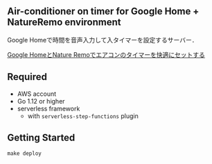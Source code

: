 Air-conditioner on timer for Google Home + NatureRemo environment
--

Google Homeで時間を音声入力して入タイマーを設定するサーバー．

[Google HomeとNature Remoでエアコンのタイマーを快適にセットする](https://raahii.github.io/posts/aircon-timer-with-google-home-and-nature-remo/)

## Required

- AWS account
- Go 1.12 or higher
- serverless framework
  - with `serverless-step-functions` plugin

## Getting Started

```
make deploy
```
